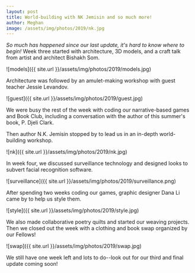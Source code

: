 ```yaml
---
layout: post
title: World-building with NK Jemisin and so much more!
author: Meghan
image: /assets/img/photos/2019/nk.jpg
---
```

<em>So much has happened since our last update, it's hard to know where to begin!</em> Week three started with architecture, 3D models, and a craft talk from artist and architect Bishakh Som.

<!--more-->

![models]({{ site.url }}/assets/img/photos/2019/models.jpg)

Architecture was followed by an amulet-making workshop with guest teacher Jessie Levandov.

![guest]({{ site.url }}/assets/img/photos/2019/guest.jpg)

We were busy the rest of the week with coding our narrative-based games and Book Club, including a conversation with the author of this summer's book, P. Djeli Clark.

Then author N.K. Jemisin stopped by to lead us in an in-depth world-building workshop.

![nk]({{ site.url }}/assets/img/photos/2019/nk.jpg)

In week four, we discussed surveillance technology and designed looks to subvert facial recognition software.

![surveillance]({{ site.url }}/assets/img/photos/2019/surveillance.png)

After spending two weeks coding our games, graphic designer Dana Li came by to help us style them.

![style]({{ site.url }}/assets/img/photos/2019/style.jpg)

 We also made collaborative poetry quilts and started our weaving projects. Then we closed out the week with a clothing and book swap organized by our Fellows!

![swap]({{ site.url }}/assets/img/photos/2019/swap.jpg)

We still have one week left and lots to do--look out for our third and final update coming soon!
